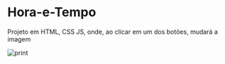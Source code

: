# Hora-e-Tempo
Projeto em HTML, CSS JS, onde, ao clicar em um dos botões, mudará a imagem

![print](https://user-images.githubusercontent.com/103973828/222628528-67c8b7bf-df9a-434e-aa90-e71221646de5.jpeg)
